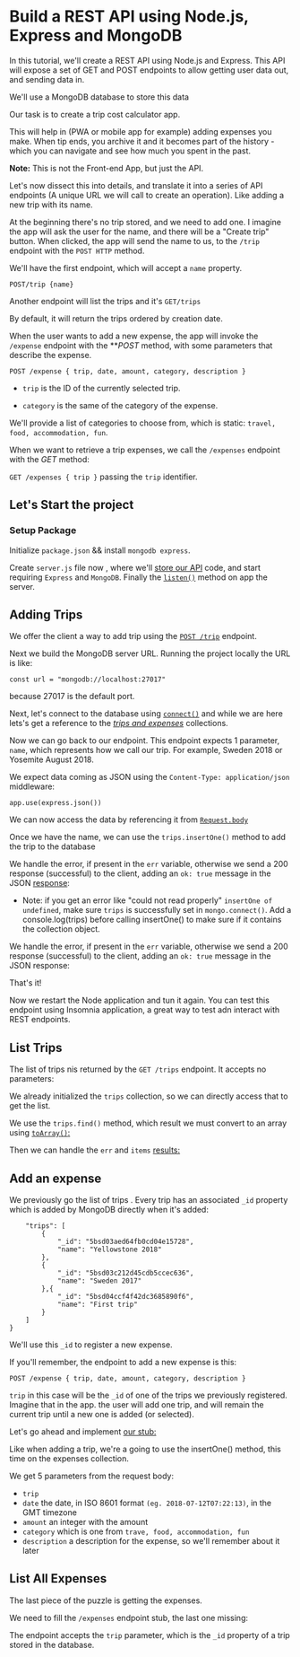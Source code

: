 # Build a REST API using Node.js, Express and MongoDB

In this tutorial, we'll create a REST API using Node.js and Express.
This API will expose a set of GET and POST endpoints to allow getting user data out, and sending data in.

We'll use a MongoDB database to store this data

Our task is to create a trip cost calculator app.

This will help in (PWA or mobile app for example) adding expenses you make.
When  tip ends, you archive it and it becomes part of the history - which you can navigate and see how much you spent in the past.

__Note:__ This is not the Front-end App, but just the API.

Let's now dissect this into details, and translate it into a series of API endpoints (A unique URL we will call to create an operation).
Like adding a new trip with its name.

At the beginning there's no trip stored, and we need to add one. I imagine the app will ask the user for the name, and there will be a "Create trip" button. When clicked, the app will send the name to us, to the `/trip` endpoint with the `POST HTTP` method.

We'll have the first endpoint, which will accept a `name` property.

```POST/trip {name}```

Another endpoint will list the trips and it's ```GET/trips```

By default, it will return the trips ordered by creation date.

When the user wants to add a new expense, the app will invoke the `/expense` endpoint with the ***POST* method, with some parameters that describe the expense.

```POST /expense { trip, date, amount, category, description }```

* `trip` is the ID of the currently selected trip.

* `category` is the same of the category of the expense.

We'll provide a list of categories to choose from, which is static: `travel, food, accommodation, fun`.

When we want to retrieve a trip expenses, we call the `/expenses` endpoint with the *GET* method:

```GET /expenses { trip }``` passing the `trip` identifier.

## Let's Start the project

### Setup Package

Initialize `package.json` && install `mongodb express`.

Create `server.js` file now , where we'll [store our API](./tripcost/server.js#L1-L5) code, and start requiring `Express` and `MongoDB`. Finally the [`listen()`](./tripcost/server.js#L24-L25) method on app the server.

## Adding Trips

We offer  the client a way to add trip using the [`POST /trip`](./tripcost/server.js#L10-L13) endpoint.

Next we build the MongoDB server URL. Running the project locally the URL is like:

```const url = "mongodb://localhost:27017"```

because 27017 is the default port.

Next, let's connect to the database using [`connect()`](./tripcost/server.js#L30) and while we are here lets's get a reference to the [*trips and expenses*](./tripcost/server.js#L28) collections.

Now we can go back to our endpoint. This endpoint expects 1 parameter, `name`, which represents how we call our trip. For example, Sweden 2018 or Yosemite August 2018.

We expect data coming as JSON using the `Content-Type: application/json` middleware:

```app.use(express.json())```

We can now access the data by referencing it from [`Request.body`](./tripcost/server.js#L12)

Once we have the name, we can use the `trips.insertOne()` method to add the trip to the database

We handle the error, if present in the `err` variable, otherwise we send a 200 response (successful) to the client, adding an `ok: true` message in the JSON [response](./tripcost/server.js#L11-L23):

* Note: if you get an error like "could not read properly" `insertOne of undefined`, make sure `trips` is successfully set in `mongo.connect()`. Add a console.log(trips) before calling insertOne() to make sure if it contains the collection object.

We handle the error, if present in the `err` variable, otherwise we send a 200 response (successful) to the client, adding an `ok: true` message in the JSON response:

That's it!

Now we restart the Node application and tun it again. You can test this endpoint using Insomnia application, a great way to test adn interact with REST endpoints.

## List Trips

The list of trips nis returned by the `GET /trips` endpoint. It accepts no parameters:

We already initialized the `trips` collection, so we can directly access that to get the list.

We use the `trips.find()` method, which result we must convert to an array using [`toArray()`:](./tripcost/server.js#L26-L27)

Then we can handle the `err` and `items` [results:](./tripcost/server.js#L28-L35)

## Add an expense

We previously go the list of trips . Every trip has an associated `_id` property which is added by MongoDB directly when it's added:

```{
    "trips": [
        {
            "_id": "5bsd03aed64fb0cd04e15728",
            "name": "Yellowstone 2018"
        },
        {
            "_id": "5bsd03c212d45cdb5ccec636",
            "name": "Sweden 2017"
        },{
            "_id": "5bsd04ccf4f42dc3685890f6",
            "name": "First trip"
        }
    ]
}
```

We'll use this `_id` to register a new expense.

If you'll remember, the endpoint to add a new expense is this:

```POST /expense { trip, date, amount, category, description }```

`trip` in this case will be the `_id` of one of the trips we previously registered. Imagine that in the app. the user will add one trip, and will remain the current trip until a new one is added (or selected).

Let's go ahead and implement [our stub:](./tripcost/server.js#L36-L55)

Like when adding a trip, we're a going to use the insertOne() method, this time on the expenses collection.

We get 5 parameters from the request body:

* `trip`
* `date` the date, in ISO 8601 format `(eg. 2018-07-12T07:22:13)`, in the GMT timezone
* `amount` an integer with the amount
* `category` which is one from `trave, food, accommodation, fun`
* `description` a description for the expense, so we'll remember about it later

## List All Expenses

The last piece of the puzzle is getting the expenses.

We need to fill the `/expenses` endpoint stub, the last one missing:

The endpoint accepts the `trip` parameter, which is the `_id` property of a trip stored in the database.

